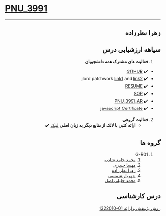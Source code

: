 # [PNU_3991](https://github.com/AliRazavi-edu/PNU_3991#TOC)

<div dir="rtl">

--------------------------

## زهرا نظرزاده

## سیاهه ارزشیابی درس
1. **فعالیت های مشترک همه دانشجویان**

- :heavy_check_mark: [GITHUB](https://github.com/zahranazarzade)
- :heavy_check_mark: jlord patchwork [link1](https://raw.githubusercontent.com/zahranazarzade/PNU_3991_AR/head/patchwork.png) and  [link2](https://raw.githubusercontent.com/zahranazarzade/PNU_3991_AR/head/patchwork2.png)
- :heavy_check_mark: [RESUME](https://zahranazarzade.github.io/)
- :heavy_check_mark: [SOP](https://zahranazarzade.github.io/sop)
- :heavy_check_mark: [PNU_3991_AR](https://github.com/zahranazarzade/PNU_3991_AR)
- :heavy_check_mark: [javascript Certificate](https://github.com/saranaseri/PNU_3991_AR/blob/main/sololearn.js.jpeg)

2. **فعالیت گروهی**
    - **ارائه کتبی با لاتک از منابع دیگر به زبان اصلی**
        [لینک](https://github.com/zahranazarzade/PNU_3991_AR/tree/head/ResearchAndPresentationMethods/Latex%20193-195) :heavy_check_mark:



## گروه ها

<a name="G-R01"></a>
1. G-R01
    1. [محمد حامد شادبه](https://github.com/AliRazavi-edu/PNU_3991/tree/master/_BSc/ResearchAndPresentationMethods/1322010_01/31_%D9%85%D8%AD%D9%85%D8%AF%D8%AD%D8%A7%D9%85%D8%AF%20%D8%B4%D8%A7%D8%AF%D8%A8%D9%87)
    2. [مهسا حیدری](https://github.com/AliRazavi-edu/PNU_3991/tree/master/_BSc/ResearchAndPresentationMethods/1322010_01/17_%D9%85%D9%87%D8%B3%D8%A7%20%D8%AD%D9%8A%D8%AF%D8%B1%D9%8A)
    3. [زهرا نظرزاده](https://github.com/AliRazavi-edu/PNU_3991/tree/master/_BSc/ResearchAndPresentationMethods/1322010_01/65_%D8%B2%D9%87%D8%B1%D8%A7%20%D9%86%D8%B8%D8%B1%D8%B2%D8%A7%D8%AF%D9%87)
    4. [شهریار شمسی](https://github.com/AliRazavi-edu/PNU_3991/tree/master/_BSc/ResearchAndPresentationMethods/1322010_01/35_%D8%B4%D9%87%D8%B1%D9%8A%D8%A7%D8%B1%20%D8%B4%D9%85%D8%B3%D9%8A)
    5. [محمد خلیلی اصل](https://github.com/AliRazavi-edu/PNU_3991/tree/master/_BSc/ResearchAndPresentationMethods/1322010_02/18_%D9%85%D8%AD%D9%85%D8%AF%20%D8%AE%D9%84%D9%8A%D9%84%D9%8A%20%D8%A7%D8%B5%D9%84)
    


## درس کارشناسی
[روش پژوهش و اراِئه 01-1322010](https://github.com/AliRazavi-edu/PNU_3991/tree/master/_BSc/ResearchAndPresentationMethods)
<br>


</div>
